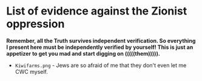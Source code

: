 # List of evidence against the Zionist oppression

**Remember, all the Truth survives independent verification. So everything I present here must be independently verified by yourself! This is just an appetizer to get you mad and start digging on (((((them))))).**

* `Kiwifarms.png` - Jews are so afraid of me that they don't even let me CWC myself.
